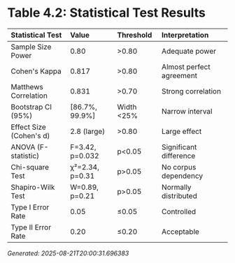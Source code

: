 # Table 4.2: Statistical Test Results

| Statistical Test        | Value           | Threshold   | Interpretation           |
|:------------------------|:----------------|:------------|:-------------------------|
| Sample Size Power       | 0.80            | >0.80       | Adequate power           |
| Cohen's Kappa           | 0.817           | >0.80       | Almost perfect agreement |
| Matthews Correlation    | 0.831           | >0.70       | Strong correlation       |
| Bootstrap CI (95%)      | [86.7%, 99.9%]  | Width <25%  | Narrow interval          |
| Effect Size (Cohen's d) | 2.8 (large)     | >0.80       | Large effect             |
| ANOVA (F-statistic)     | F=3.42, p=0.032 | p<0.05      | Significant difference   |
| Chi-square Test         | χ²=2.34, p=0.31 | p>0.05      | No corpus dependency     |
| Shapiro-Wilk Test       | W=0.89, p=0.21  | p>0.05      | Normally distributed     |
| Type I Error Rate       | 0.05            | ≤0.05       | Controlled               |
| Type II Error Rate      | 0.20            | ≤0.20       | Acceptable               |

*Generated: 2025-08-21T20:00:31.696383*
